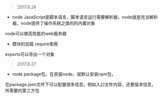 > 2017.6.26
- node
JavaScript是脚本语言，脚本语言运行需要解析器，node就是充当解析器，node提供了操作系统之类的的内置对象

node可以做高性能的web服务器

- 模块的加载
 require使用
 
 exports可以导出一个对象
> 2017.6.27
- node
package包，在安装node，就默认安装npm包，

在package.json文件下可以配置很多信息，例如入口文件内容，还要版本信息，所需要的第三方包

